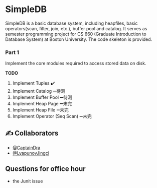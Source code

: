 # SimpleDB

SimpleDB is a basic database system, including heapfiles, basic operators(scan, filter, join, etc.), buffer pool and catalog. It serves as semester programming project for CS 660 (Graduate Introduction to Database System) at Boston University. The code skeleton is provided.

### Part 1 ###
Implement the core modules required to access stored data on disk.

**TODO**
1. Implement Tuples   :heavy_check_mark:
2. Implement Catalog   :heavy_minus_sign:待测
3. Implement Buffer Pool  :heavy_minus_sign:待测
4. Implement Heap Page   :heavy_minus_sign:未完
5. Implement Heap File   :heavy_minus_sign:未完
6. Implement Operator (Seq Scan)   :heavy_minus_sign:未完


## ✍️ Collaborators ##
- [@CaptainDra](https://github.com/CaptainDra)
- [@LyapunovJingci](https://github.com/LyapunovJingci)


## Questions for office hour ##

- the Junit issue
